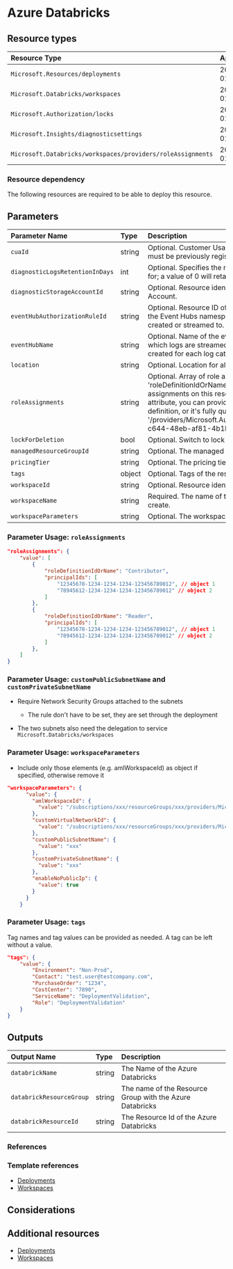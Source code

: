 # Azure Databricks

## Resource types

|Resource Type|Api Version|
|:--|:--|
|`Microsoft.Resources/deployments`|2020-06-01|
|`Microsoft.Databricks/workspaces`|2018-04-01|
|`Microsoft.Authorization/locks`|2016-09-01|
|`Microsoft.Insights/diagnosticsettings`|2017-05-01-preview|
|`Microsoft.Databricks/workspaces/providers/roleAssignments`|2020-04-01-preview|


### Resource dependency

The following resources are required to be able to deploy this resource.

## Parameters

| Parameter Name | Type | Description | DefaultValue | Possible values |
| :-- | :-- | :-- | :-- | :-- |
| `cuaId` | string | Optional. Customer Usage Attribution id (GUID). This GUID must be previously registered |  |  |
| `diagnosticLogsRetentionInDays` | int | Optional. Specifies the number of days that logs will be kept for; a value of 0 will retain data indefinitely. | 365 |  |
| `diagnosticStorageAccountId` | string | Optional. Resource identifier of the Diagnostic Storage Account. |  |  |
| `eventHubAuthorizationRuleId` | string | Optional. Resource ID of the event hub authorization rule for the Event Hubs namespace in which the event hub should be created or streamed to. |  |  |
| `eventHubName` | string | Optional. Name of the event hub within the namespace to which logs are streamed. Without this, an event hub is created for each log category. |  |  |
| `location` | string | Optional. Location for all Resources. | [resourceGroup().location] |  |
| `roleAssignments` | string | Optional. Array of role assignment objects that contain the 'roleDefinitionIdOrName' and 'principalId' to define RBAC role assignments on this resource. In the roleDefinitionIdOrName attribute, you can provide either the display name of the role definition, or it's fully qualified ID in the following format: '/providers/Microsoft.Authorization/roleDefinitions/c2f4ef07-c644-48eb-af81-4b1b4947fb11' |  |
| `lockForDeletion` | bool | Optional. Switch to lock Key Vault from deletion. | False |  |
| `managedResourceGroupId` | string | Optional. The managed resource group Id |  |  |
| `pricingTier` | string | Optional. The pricing tier of workspace | premium | System.Object[] |
| `tags` | object | Optional. Tags of the resource. |  |  |
| `workspaceId` | string | Optional. Resource identifier of Log Analytics. |  |  |
| `workspaceName` | string | Required. The name of the Azure Databricks workspace to create. |  |  |
| `workspaceParameters` | string | Optional. The workspace's custom parameters. |  |  |




### Parameter Usage: `roleAssignments`

```json
"roleAssignments": {
    "value": [
        {
            "roleDefinitionIdOrName": "Contributor",
            "principalIds": [
                "12345678-1234-1234-1234-123456789012", // object 1
                "78945612-1234-1234-1234-123456789012" // object 2
            ]
        },
        {
            "roleDefinitionIdOrName": "Reader",
            "principalIds": [
                "12345678-1234-1234-1234-123456789012", // object 1
                "78945612-1234-1234-1234-123456789012" // object 2
            ]
        },
    ]
}
```

### Parameter Usage: `customPublicSubnetName` and `customPrivateSubnetName`

- Require Network Security Groups attached to the subnets
    - The rule don't have to be set, they are set through the deployment

- The two subnets also need the delegation to service `Microsoft.Databricks/workspaces`


### Parameter Usage: `workspaceParameters`

- Include only those elements (e.g. amlWorkspaceId) as object if specified, otherwise remove it

```json
"workspaceParameters": {
      "value": {
        "amlWorkspaceId": {
          "value": "/subscriptions/xxx/resourceGroups/xxx/providers/Microsoft.MachineLearningServices/workspaces/xxx"
        },
        "customVirtualNetworkId": {
          "value": "/subscriptions/xxx/resourceGroups/xxx/providers/Microsoft.Network/virtualNetworks/xxx"
        },
        "customPublicSubnetName": {
          "value": "xxx"
        },
        "customPrivateSubnetName": {
          "value": "xxx"
        },
        "enableNoPublicIp": {
          "value": true
        }
      }
    }
```


### Parameter Usage: `tags`

Tag names and tag values can be provided as needed. A tag can be left without a value.

```json
"tags": {
    "value": {
        "Environment": "Non-Prod",
        "Contact": "test.user@testcompany.com",
        "PurchaseOrder": "1234",
        "CostCenter": "7890",
        "ServiceName": "DeploymentValidation",
        "Role": "DeploymentValidation"
    }
}
```

## Outputs

| Output Name | Type | Description |
| :-- | :-- | :-- |
| `databrickName` | string | The Name of the Azure Databricks |
| `databrickResourceGroup` | string | The name of the Resource Group with the Azure Databricks |
| `databrickResourceId` | string | The Resource Id of the Azure Databricks |

### References

### Template references

- [Deployments](https://docs.microsoft.com/en-us/azure/templates/Microsoft.Resources/2018-02-01/deployments)
- [Workspaces](https://docs.microsoft.com/en-us/azure/templates/Microsoft.Databricks/2018-04-01/workspaces)

## Considerations

## Additional resources

- [Deployments](https://docs.microsoft.com/en-us/azure/templates/Microsoft.Resources/2018-02-01/deployments)
- [Workspaces](https://docs.microsoft.com/en-us/azure/templates/Microsoft.Databricks/2018-04-01/workspaces)
